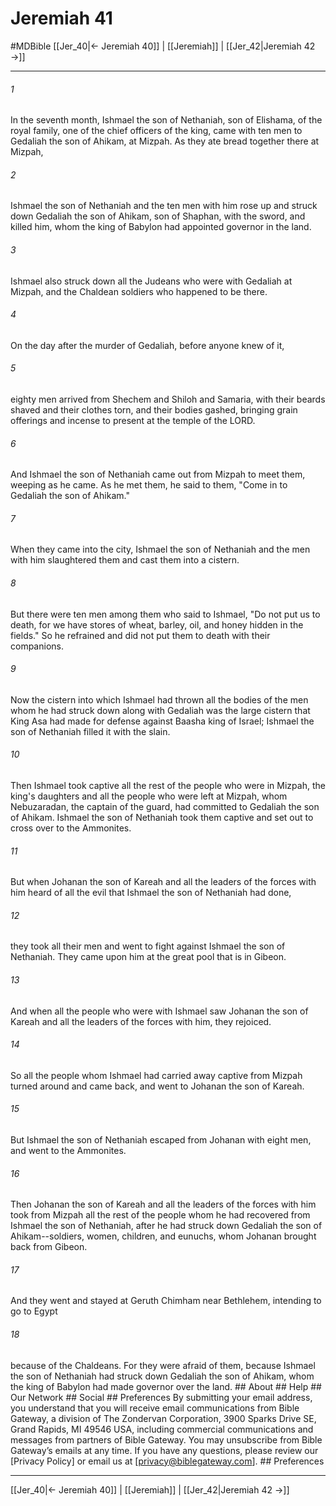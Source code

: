 # Jeremiah 41
#MDBible
[[Jer_40|← Jeremiah 40]] | [[Jeremiah]] | [[Jer_42|Jeremiah 42 →]]

***


###### 1 
In the seventh month, Ishmael the son of Nethaniah, son of Elishama, of the royal family, one of the chief officers of the king, came with ten men to Gedaliah the son of Ahikam, at Mizpah. As they ate bread together there at Mizpah, 

###### 2 
Ishmael the son of Nethaniah and the ten men with him rose up and struck down Gedaliah the son of Ahikam, son of Shaphan, with the sword, and killed him, whom the king of Babylon had appointed governor in the land. 

###### 3 
Ishmael also struck down all the Judeans who were with Gedaliah at Mizpah, and the Chaldean soldiers who happened to be there. 

###### 4 
On the day after the murder of Gedaliah, before anyone knew of it, 

###### 5 
eighty men arrived from Shechem and Shiloh and Samaria, with their beards shaved and their clothes torn, and their bodies gashed, bringing grain offerings and incense to present at the temple of the LORD. 

###### 6 
And Ishmael the son of Nethaniah came out from Mizpah to meet them, weeping as he came. As he met them, he said to them, "Come in to Gedaliah the son of Ahikam." 

###### 7 
When they came into the city, Ishmael the son of Nethaniah and the men with him slaughtered them and cast them into a cistern. 

###### 8 
But there were ten men among them who said to Ishmael, "Do not put us to death, for we have stores of wheat, barley, oil, and honey hidden in the fields." So he refrained and did not put them to death with their companions. 

###### 9 
Now the cistern into which Ishmael had thrown all the bodies of the men whom he had struck down along with Gedaliah was the large cistern that King Asa had made for defense against Baasha king of Israel; Ishmael the son of Nethaniah filled it with the slain. 

###### 10 
Then Ishmael took captive all the rest of the people who were in Mizpah, the king's daughters and all the people who were left at Mizpah, whom Nebuzaradan, the captain of the guard, had committed to Gedaliah the son of Ahikam. Ishmael the son of Nethaniah took them captive and set out to cross over to the Ammonites. 

###### 11 
But when Johanan the son of Kareah and all the leaders of the forces with him heard of all the evil that Ishmael the son of Nethaniah had done, 

###### 12 
they took all their men and went to fight against Ishmael the son of Nethaniah. They came upon him at the great pool that is in Gibeon. 

###### 13 
And when all the people who were with Ishmael saw Johanan the son of Kareah and all the leaders of the forces with him, they rejoiced. 

###### 14 
So all the people whom Ishmael had carried away captive from Mizpah turned around and came back, and went to Johanan the son of Kareah. 

###### 15 
But Ishmael the son of Nethaniah escaped from Johanan with eight men, and went to the Ammonites. 

###### 16 
Then Johanan the son of Kareah and all the leaders of the forces with him took from Mizpah all the rest of the people whom he had recovered from Ishmael the son of Nethaniah, after he had struck down Gedaliah the son of Ahikam--soldiers, women, children, and eunuchs, whom Johanan brought back from Gibeon. 

###### 17 
And they went and stayed at Geruth Chimham near Bethlehem, intending to go to Egypt 

###### 18 
because of the Chaldeans. For they were afraid of them, because Ishmael the son of Nethaniah had struck down Gedaliah the son of Ahikam, whom the king of Babylon had made governor over the land. ## About ## Help ## Our Network ## Social ## Preferences By submitting your email address, you understand that you will receive email communications from Bible Gateway, a division of The Zondervan Corporation, 3900 Sparks Drive SE, Grand Rapids, MI 49546 USA, including commercial communications and messages from partners of Bible Gateway. You may unsubscribe from Bible Gateway&rsquo;s emails at any time. If you have any questions, please review our [Privacy Policy] or email us at [privacy@biblegateway.com]. ## Preferences

***

[[Jer_40|← Jeremiah 40]] | [[Jeremiah]] | [[Jer_42|Jeremiah 42 →]]
